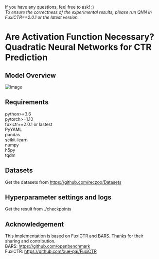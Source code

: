 If you have any questions, feel free to ask!  :)  
*To ensure the correctness of the experimental results, please run QNN in FuxiCTR==2.0.1 or the latest version.*
# Are Activation Function Necessary? Quadratic Neural Networks for CTR Prediction

## Model Overview
![image](https://github.com/user-attachments/assets/0dfa50ce-db90-4abc-8e54-d7639f649545)

## Requirements
python>=3.6  
pytorch>=1.10  
fuxictr==2.0.1 or lastest  
PyYAML  
pandas  
scikit-learn  
numpy  
h5py  
tqdm  

## Datasets
Get the datasets from https://github.com/reczoo/Datasets

## Hyperparameter settings and logs
Get the result from ./checkpoints

## Acknowledgement
This implementation is based on FuxiCTR and BARS. Thanks for their sharing and contribution.  
BARS: https://github.com/openbenchmark  
FuxiCTR: https://github.com/xue-pai/FuxiCTR


